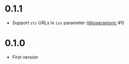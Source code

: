 # 0.1.1

* Support `sts` URLs in `iss` parameter ([@joseramonc](https://github.com/joseramonc) #1)

# 0.1.0

* First version
